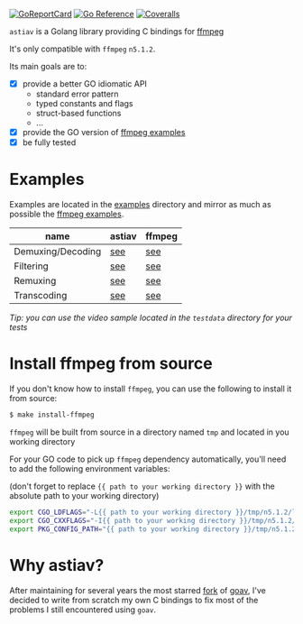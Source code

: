 [![GoReportCard](https://goreportcard.com/badge/github.com/asticode/go-astiav)](https://goreportcard.com/report/github.com/asticode/go-astiav)
[![Go Reference](https://pkg.go.dev/badge/github.com/asticode/go-astiav.svg)](https://pkg.go.dev/github.com/asticode/go-astiav)
[![Coveralls](https://coveralls.io/repos/github/asticode/go-astiav/badge.svg?branch=master)](https://coveralls.io/github/asticode/go-astiav)

`astiav` is a Golang library providing C bindings for [ffmpeg](https://github.com/FFmpeg/FFmpeg)

It's only compatible with `ffmpeg` `n5.1.2`.

Its main goals are to:

- [x] provide a better GO idiomatic API
    - standard error pattern
    - typed constants and flags
    - struct-based functions
    - ...
- [x] provide the GO version of [ffmpeg examples](https://github.com/FFmpeg/FFmpeg/tree/n5.1.2/doc/examples)
- [x] be fully tested

# Examples

Examples are located in the [examples](examples) directory and mirror as much as possible the [ffmpeg examples](https://github.com/FFmpeg/FFmpeg/tree/n5.1.2/doc/examples).

|name|astiav|ffmpeg|
|---|---|---|
|Demuxing/Decoding|[see](examples/demuxing_decoding/main.go)|[see](https://github.com/FFmpeg/FFmpeg/blob/n5.1.2/doc/examples/demuxing_decoding.c)
|Filtering|[see](examples/filtering/main.go)|[see](https://github.com/FFmpeg/FFmpeg/blob/n5.1.2/doc/examples/filtering_video.c)
|Remuxing|[see](examples/remuxing/main.go)|[see](https://github.com/FFmpeg/FFmpeg/blob/n5.1.2/doc/examples/remuxing.c)
|Transcoding|[see](examples/transcoding/main.go)|[see](https://github.com/FFmpeg/FFmpeg/blob/n5.1.2/doc/examples/transcoding.c)

*Tip: you can use the video sample located in the `testdata` directory for your tests*

# Install ffmpeg from source

If you don't know how to install `ffmpeg`, you can use the following to install it from source:

```sh
$ make install-ffmpeg
```

`ffmpeg` will be built from source in a directory named `tmp` and located in you working directory

For your GO code to pick up `ffmpeg` dependency automatically, you'll need to add the following environment variables:

(don't forget to replace `{{ path to your working directory }}` with the absolute path to your working directory)

```sh
export CGO_LDFLAGS="-L{{ path to your working directory }}/tmp/n5.1.2/lib/",
export CGO_CXXFLAGS="-I{{ path to your working directory }}/tmp/n5.1.2/include/",
export PKG_CONFIG_PATH="{{ path to your working directory }}/tmp/n5.1.2/lib/pkgconfig",
```

# Why astiav?

After maintaining for several years the most starred [fork](https://github.com/asticode/goav) of [goav](https://github.com/giorgisio/goav), I've decided to write from scratch my own C bindings to fix most of the problems I still encountered using `goav`.